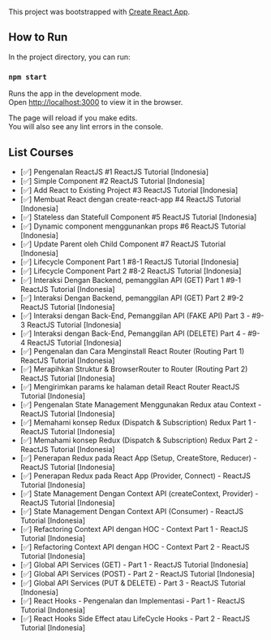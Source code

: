This project was bootstrapped with [Create React App](https://github.com/facebook/create-react-app).

## How to Run

In the project directory, you can run:

### `npm start`

Runs the app in the development mode.<br />
Open [http://localhost:3000](http://localhost:3000) to view it in the browser.

The page will reload if you make edits.<br />
You will also see any lint errors in the console.

## List Courses
* [:white_check_mark:] Pengenalan ReactJS #1 ReactJS Tutorial [Indonesia]
* [:white_check_mark:] Simple Component #2 ReactJS Tutorial [Indonesia]
* [:white_check_mark:] Add React to Existing Project #3 ReactJS Tutorial [Indonesia]
* [:white_check_mark:] Membuat React dengan create-react-app #4 ReactJS Tutorial [Indonesia]
* [:white_check_mark:] Stateless dan Statefull Component #5 ReactJS Tutorial [Indonesia]
* [:white_check_mark:] Dynamic component menggunankan props #6 ReactJS Tutorial [Indonesia]
* [:white_check_mark:] Update Parent oleh Child Component #7 ReactJS Tutorial [Indonesia]
* [:white_check_mark:] Lifecycle Component Part 1 #8-1 ReactJS Tutorial [Indonesia]
* [:white_check_mark:] Lifecycle Component Part 2 #8-2 ReactJS Tutorial [Indonesia]
* [:white_check_mark:] Interaksi Dengan Backend, pemanggilan API (GET) Part 1 #9-1 ReactJS Tutorial [Indonesia]
* [:white_check_mark:] Interaksi Dengan Backend, pemanggilan API (GET) Part 2 #9-2 ReactJS Tutorial [Indonesia]
* [:white_check_mark:] Interaksi dengan Back-End, Pemanggilan API (FAKE API) Part 3 - #9-3 ReactJS Tutorial [Indonesia]
* [:white_check_mark:] Interaksi dengan Back-End, Pemanggilan API (DELETE) Part 4 - #9-4 ReactJS Tutorial [Indonesia]
* [:white_check_mark:] Pengenalan dan Cara Menginstall React Router (Routing Part 1) ReactJS Tutorial [Indonesia]
* [:white_check_mark:] Merapihkan Struktur & BrowserRouter to Router (Routing Part 2) ReactJS Tutorial  [Indonesia]
* [:white_check_mark:] Mengirimkan params ke halaman detail React Router ReactJS Tutorial [Indonesia]
* [:white_check_mark:] Pengenalan State Management Menggunakan Redux atau Context - ReactJS Tutorial [Indonesia]
* [:white_check_mark:] Memahami konsep Redux (Dispatch & Subscription) Redux Part 1 - ReactJS Tutorial [Indonesia]
* [:white_check_mark:] Memahami konsep Redux (Dispatch & Subscription) Redux Part 2 - ReactJS Tutorial [Indonesia]
* [:white_check_mark:] Penerapan Redux pada React App (Setup, CreateStore, Reducer) - ReactJS Tutorial [Indonesia]
* [:white_check_mark:] Penerapan Redux pada React App (Provider, Connect) - ReactJS Tutorial [Indonesia]
* [:white_check_mark:] State Management Dengan Context API (createContext, Provider) - ReactJS Tutorial [Indonesia]
* [:white_check_mark:] State Management Dengan Context API (Consumer) - ReactJS Tutorial [Indonesia]
* [:white_check_mark:] Refactoring Context API dengan HOC - Context Part 1 - ReactJS Tutorial [Indonesia]
* [:white_check_mark:] Refactoring Context API dengan HOC - Context Part 2 - ReactJS Tutorial [Indonesia]
* [:white_check_mark:] Global API Services (GET) - Part 1  - ReactJS Tutorial [Indonesia]
* [:white_check_mark:] Global API Services (POST) - Part 2  - ReactJS Tutorial [Indonesia]
* [:white_check_mark:] Global API Services (PUT & DELETE) - Part 3  - ReactJS Tutorial [Indonesia]
* [:white_check_mark:] React Hooks - Pengenalan dan Implementasi - Part 1  - ReactJS Tutorial [Indonesia]
* [:white_check_mark:] React Hooks Side Effect atau LifeCycle Hooks - Part 2  - ReactJS Tutorial [Indonesia]
